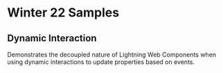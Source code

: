 # Winter 22 Samples

## Dynamic Interaction
Demonstrates the decoupled nature of Lightning Web Components when using dynamic interactions to update properties based on events.
